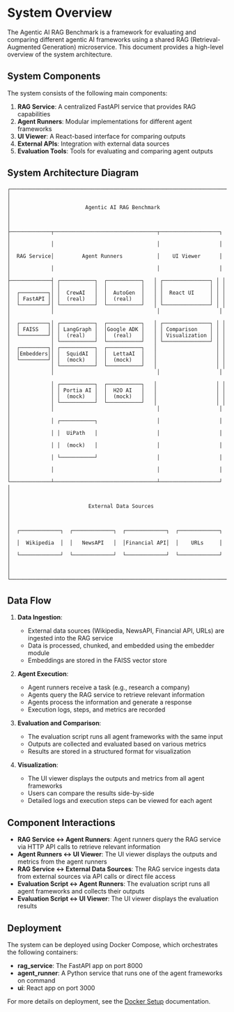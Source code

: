 # System Overview

The Agentic AI RAG Benchmark is a framework for evaluating and comparing different agentic AI frameworks using a shared RAG (Retrieval-Augmented Generation) microservice. This document provides a high-level overview of the system architecture.

## System Components

The system consists of the following main components:

1. **RAG Service**: A centralized FastAPI service that provides RAG capabilities
2. **Agent Runners**: Modular implementations for different agent frameworks
3. **UI Viewer**: A React-based interface for comparing outputs
4. **External APIs**: Integration with external data sources
5. **Evaluation Tools**: Tools for evaluating and comparing agent outputs

## System Architecture Diagram

```
┌─────────────────────────────────────────────────────────────────────┐
│                                                                     │
│                        Agentic AI RAG Benchmark                     │
│                                                                     │
├─────────────┬─────────────────────────────────┬───────────────────┐ │
│             │                                 │                   │ │
│  RAG Service│         Agent Runners           │    UI Viewer      │ │
│             │                                 │                   │ │
├─────────────┤ ┌───────────┐  ┌───────────┐   │ ┌───────────────┐ │ │
│             │ │           │  │           │   │ │               │ │ │
│  ┌─────────┐│ │  CrewAI   │  │  AutoGen  │   │ │  React UI     │ │ │
│  │ FastAPI ││ │  (real)   │  │  (real)   │   │ │               │ │ │
│  └─────────┘│ └───────────┘  └───────────┘   │ └───────────────┘ │ │
│             │                                 │                   │ │
│  ┌─────────┐│ ┌───────────┐  ┌───────────┐   │ ┌───────────────┐ │ │
│  │ FAISS   ││ │ LangGraph │  │Google ADK │   │ │ Comparison    │ │ │
│  └─────────┘│ │  (real)   │  │  (real)   │   │ │ Visualization │ │ │
│             │ └───────────┘  └───────────┘   │ └───────────────┘ │ │
│  ┌─────────┐│ ┌───────────┐  ┌───────────┐   │                   │ │
│  │Embedders││ │  SquidAI  │  │  LettaAI  │   │                   │ │
│  └─────────┘│ │  (mock)   │  │  (mock)   │   │                   │ │
│             │ └───────────┘  └───────────┘   │                   │ │
│             │                                 │                   │ │
│             │ ┌───────────┐  ┌───────────┐   │                   │ │
│             │ │ Portia AI │  │  H2O AI   │   │                   │ │
│             │ │  (mock)   │  │  (mock)   │   │                   │ │
│             │ └───────────┘  └───────────┘   │                   │ │
│             │                                 │                   │ │
│             │ ┌───────────┐                   │                   │ │
│             │ │  UiPath   │                   │                   │ │
│             │ │  (mock)   │                   │                   │ │
│             │ └───────────┘                   │                   │ │
│             │                                 │                   │ │
└─────────────┴─────────────────────────────────┴───────────────────┘ │
│                                                                     │
│                         External Data Sources                       │
│                                                                     │
│  ┌─────────────┐  ┌─────────────┐  ┌─────────────┐  ┌─────────────┐ │
│  │  Wikipedia  │  │   NewsAPI   │  │Financial API│  │    URLs     │ │
│  └─────────────┘  └─────────────┘  └─────────────┘  └─────────────┘ │
│                                                                     │
└─────────────────────────────────────────────────────────────────────┘
```

## Data Flow

1. **Data Ingestion**:
   - External data sources (Wikipedia, NewsAPI, Financial API, URLs) are ingested into the RAG service
   - Data is processed, chunked, and embedded using the embedder module
   - Embeddings are stored in the FAISS vector store

2. **Agent Execution**:
   - Agent runners receive a task (e.g., research a company)
   - Agents query the RAG service to retrieve relevant information
   - Agents process the information and generate a response
   - Execution logs, steps, and metrics are recorded

3. **Evaluation and Comparison**:
   - The evaluation script runs all agent frameworks with the same input
   - Outputs are collected and evaluated based on various metrics
   - Results are stored in a structured format for visualization

4. **Visualization**:
   - The UI viewer displays the outputs and metrics from all agent frameworks
   - Users can compare the results side-by-side
   - Detailed logs and execution steps can be viewed for each agent

## Component Interactions

- **RAG Service ↔ Agent Runners**: Agent runners query the RAG service via HTTP API calls to retrieve relevant information
- **Agent Runners ↔ UI Viewer**: The UI viewer displays the outputs and metrics from the agent runners
- **RAG Service ↔ External Data Sources**: The RAG service ingests data from external sources via API calls or direct file access
- **Evaluation Script ↔ Agent Runners**: The evaluation script runs all agent frameworks and collects their outputs
- **Evaluation Script ↔ UI Viewer**: The UI viewer displays the evaluation results

## Deployment

The system can be deployed using Docker Compose, which orchestrates the following containers:

- **rag_service**: The FastAPI app on port 8000
- **agent_runner**: A Python service that runs one of the agent frameworks on command
- **ui**: React app on port 3000

For more details on deployment, see the [Docker Setup](../setup/docker_setup.md) documentation.
